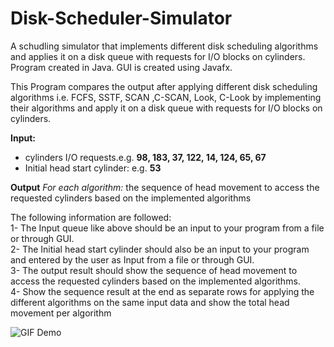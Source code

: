 # Disk-Scheduler-Simulator
A schudling simulator that implements different disk scheduling algorithms and applies it on a disk queue with requests for I/O blocks on cylinders.<br>
Program created in Java. GUI is created using Javafx.

This Program compares the output after applying different disk scheduling algorithms
i.e. FCFS, SSTF, SCAN ,C-SCAN, Look, C-Look by implementing their algorithms and apply it on a disk queue with requests for I/O blocks
on cylinders.

<b>Input:</b>
<ul>
<li>cylinders I/O requests.e.g. <b>98, 183, 37, 122, 14, 124, 65, 67</b></li>
<li>Initial head start cylinder: e.g. <b>53</b></li>
</ul>

<b>Output</b>
<i>For each algorithm:</i> the sequence of head movement to access the requested
cylinders based on the implemented algorithms

The following information are followed:<br>
1- The Input queue like above should be an input to your program from a file or through GUI.<br>
2- The Initial head start cylinder should also be an input to your program and entered by
the user as Input from a file or through GUI.<br>
3- The output result should show the sequence of head movement to access the requested
cylinders based on the implemented algorithms.<br>
4- Show the sequence result at the end as separate rows for applying the different
algorithms on the same input data and show the total head movement per algorithm<br>

![GIF Demo](http://i.imgur.com/kn5DfDW.gif)

